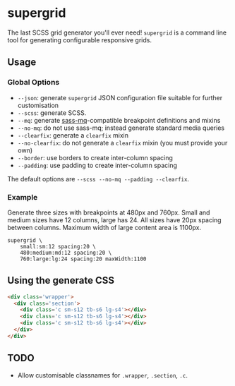 # supergrid

The last SCSS grid generator you'll ever need! `supergrid` is a command line tool for generating configurable responsive grids.

## Usage

### Global Options

  * `--json`: generate `supergrid` JSON configuration file suitable for further customisation
  * `--scss`: generate SCSS.
  * `--mq`: generate [sass-mq](https://github.com/sass-mq/sass-mq)-compatible breakpoint definitions and mixins
  * `--no-mq`: do not use sass-mq; instead generate standard media queries
  * `--clearfix`: generate a `clearfix` mixin
  * `--no-clearfix`: do not generate a `clearfix` mixin (you must provide your own)
  * `--border`: use borders to create inter-column spacing
  * `--padding`: use padding to create inter-column spacing

The default options are `--scss --no-mq --padding --clearfix`.

### Example

Generate three sizes with breakpoints at 480px and 760px. Small and medium sizes have 12 columns, large has 24. All sizes have 20px spacing between columns. Maximum width of large content area is 1100px.

	supergrid \
		small:sm:12 spacing:20 \
		480:medium:md:12 spacing:20 \
		760:large:lg:24 spacing:20 maxWidth:1100

## Using the generate CSS

```html
<div class='wrapper'>
  <div class='section'>
  	<div class='c sm-s12 tb-s6 lg-s4'></div>
  	<div class='c sm-s12 tb-s6 lg-s4'></div>
    <div class='c sm-s12 tb-s6 lg-s4'></div>
  </div>
</div>
```

## TODO

  * Allow customisable classnames for `.wrapper`, `.section`, `.c`.